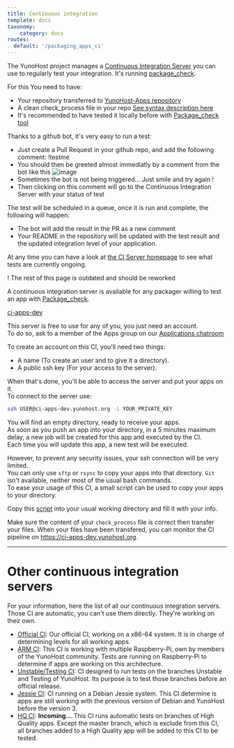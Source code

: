 ```yaml
---
title: Continuous integration
template: docs
taxonomy:
    category: docs
routes:
  default: '/packaging_apps_ci'
---
```


The YunoHost project manages a [Continuous Integration Server](https://ci-apps-dev.yunohost.org/ci/) you can use to regularly test your integration.
It's running [package_check](https://github.com/YunoHost/package_check).

For this You need to have:
- Your repository transferred to [YunoHost-Apps repository](https://github.com/YunoHost-Apps)
- A clean check_process file in your repo [See syntax description here](https://github.com/YunoHost/package_check#syntax-of-check_process)
- It's recommended to have tested it locally before with [Package_check tool](https://github.com/YunoHost/package_check)

Thanks to a github bot, it's very easy to run a test:
- Just create a Pull Request in your github repo, and add the following comment: !testme
- You should then be greeted almost immediatly by a comment from the bot like this
![image](https://user-images.githubusercontent.com/771800/211145536-6f84c5f4-5172-4498-83cb-9acd5b96ba21.png)
- Sometimes the bot is not being triggered... Just smile and try again !
- Then clicking on this comment will go to the Continuous Integration Server with your status of test

The test will be scheduled in a queue, once it is run and complete, the following will happen:
- The bot will add the result in the PR as a new comment
- Your README in the repository will be updated with the test result and the updated integration level of your application.

At any time you can have a look at [the CI Server homepage](https://ci-apps-dev.yunohost.org/ci/) to see what tests are currently ongoing.

! The rest of this page is outdated and should be reworked

A continuous integration server is available for any packager willing to test an app with [Package_check](https://github.com/YunoHost/package_check).

[ci-apps-dev](https://ci-apps-dev.yunohost.org?classes=btn,btn-lg,btn-primary)

This server is free to use for any of you, you just need an account.  
To do so, ask to a member of the Apps group on our [Applications chatroom](/chat_rooms)

To create an account on this CI, you'll need two things:
- A name (To create an user and to give it a directory).
- A public ssh key (For your access to the server).

When that's done, you'll be able to access the server and put your apps on it.  
To connect to the server use:
```bash
ssh USER@ci-apps-dev.yunohost.org -i YOUR_PRIVATE_KEY
```

You will find an empty directory, ready to receive your apps.  
As soon as you push an app into your directory, in a 5 minutes maximum delay, a new job will be created for this app and executed by the CI.  
Each time you will update this app, a new test will be executed.

However, to prevent any security issues, your ssh connection will be very limited.  
You can only use `sftp` or `rsync` to copy your apps into that directory. `Git` isn't available, neither most of the usual bash commands.  
To ease your usage of this CI, a small script can be used to copy your apps to your directory.

Copy this [script](https://raw.githubusercontent.com/YunoHost/CI_package_check/master/dev_CI/send_to_dev_ci.sh) into your usual working directory and fill it with your info.

Make sure the content of your `check_process` file is correct then transfer your files.
When your files have been transfered, you can monitor the CI pipeline on https://ci-apps-dev.yunohost.org.

---

# Other continuous integration servers

For your information, here the list of all our continuous integration servers.  
Those CI are automatic, you can't use them directly. They're working on their own.

- [Official CI](https://ci-apps.yunohost.org): Our official CI, working on a x86-64 system. It is in charge of determining levels for all working apps.
- [ARM CI](https://ci-apps-arm.yunohost.org): This CI is working with multiple Raspberry-Pi, own by members of the YunoHost community. Tests are running on Raspberry-Pi to determine if apps are working on this architecture.
- [Unstable/Testing CI](https://ci-apps-unstable.yunohost.org): CI designed to run tests on the branches Unstable and Testing of YunoHost. Its purpose is to test those branches before an official release.
- [Jessie CI](https://ci-stretch.nohost.me): CI running on a Debian Jessie system. This CI determine is apps are still working with the previous version of Debian and YunoHost before the version 3.
- [HQ CI](https://ci-apps-hq.yunohost.org): **Incoming...** This CI runs automatic tests on branches of High Quality apps. Except the master branch, which is exclude from this CI, all branches added to a High Quality app will be added to this CI to be tested.
